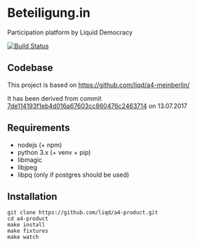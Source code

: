 # Beteiligung.in

Participation platform by Liquid Democracy

[![Build Status](https://travis-ci.org/liqd/a4-product.svg?branch=master)](https://travis-ci.org/liqd/a4-product)

## Codebase

This project is based on <https://github.com/liqd/a4-meinberlin/>

It has been derived from commit
[7de114193f1eb4d016a67603cc860476c2463714](https://github.com/liqd/a4-meinberlin/commit/7de114193f1eb4d016a67603cc860476c2463714)
on 13.07.2017

## Requirements

*   nodejs (+ npm)
*   python 3.x (+ venv + pip)
*   libmagic
*   libjpeg
*   libpq (only if postgres should be used)

## Installation

    git clone https://github.com/liqd/a4-product.git
    cd a4-product
    make install
    make fixtures
    make watch
